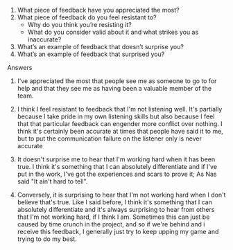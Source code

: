 ﻿
1.  What piece of feedback have you appreciated the most?
2.  What piece of feedback do you feel resistant to?
    -   Why do you think you’re resisting it?
    -   What do you consider valid about it and what strikes you as inaccurate?
3.  What’s an example of feedback that doesn’t surprise you?
4.  What’s an example of feedback that surprised you?

Answers 
1. I've appreciated the most that people see me as someone to go to for help and that they see me as having been a valuable member of the team.

2. I think I feel resistant to feedback that I'm not listening well. It's partially because I take pride in my own listening skills but also because I feel that that particular feedback can engender more conflict over nothing. I think it's certainly been accurate at times that people have said it to me, but to put the communication failure on the listener only is never accurate 

8. It doesn't surprise me to hear that I'm working hard when it has been true. I think it's something that I can absolutely differentiate and if I've put in the work, I've got the experiences and scars to prove it; As Nas said "It ain't hard to tell".

9. Conversely, it is surprising to hear that I'm not working hard when I don't believe that's true. Like I said before, I think it's something that I can absolutely differentiate and it's always surprising to hear from others that I'm not working hard, if I think I am. Sometimes this can just be caused by time crunch in the project, and so if we're behind and i receive this feedback, I generally just try to keep upping my game and trying to do my best.
